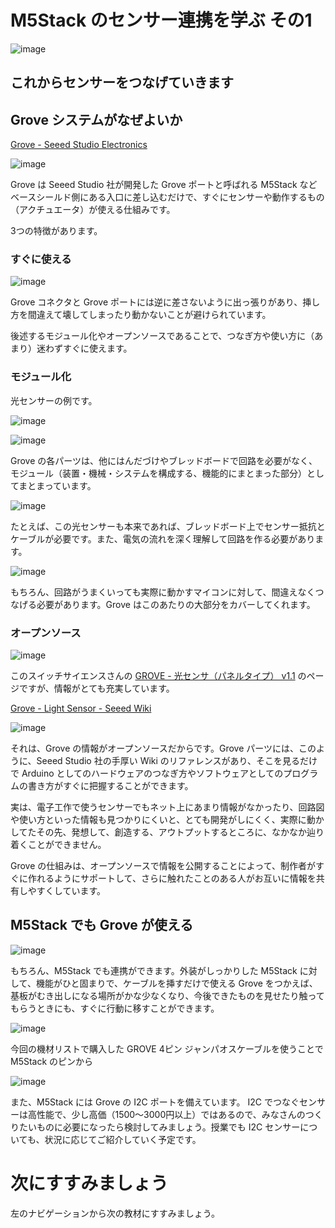 # M5Stack のセンサー連携を学ぶ その1

![image](https://i.gyazo.com/2fe8f1e2d461451f6b5212996272c3ee.jpg)

## これからセンサーをつなげていきます

## Grove システムがなぜよいか

[Grove \- Seeed Studio Electronics](https://jp.seeedstudio.com/category/Grove-c-1003.html)

![image](https://i.gyazo.com/b359d329236a0414701c4ccd40fa74d5.jpg)

Grove は Seeed Studio 社が開発した Grove ポートと呼ばれる M5Stack などベースシールド側にある入口に差し込むだけで、すぐにセンサーや動作するもの（アクチュエータ）が使える仕組みです。

3つの特徴があります。

### すぐに使える

![image](https://i.gyazo.com/8265ccd6ddf4957580a7f6aef702acfd.jpg)

Grove コネクタと Grove ポートには逆に差さないように出っ張りがあり、挿し方を間違えて壊してしまったり動かないことが避けられています。

後述するモジュール化やオープンソースであることで、つなぎ方や使い方に（あまり）迷わずすぐに使えます。

### モジュール化

光センサーの例です。

![image](https://i.gyazo.com/bba7efd90c24ac240a80295dc22733e4.jpg)

![image](https://i.gyazo.com/cc53b30650e81d15eab4e7260fa64cde.jpg)

Grove の各パーツは、他にはんだづけやブレッドボードで回路を必要がなく、モジュール（装置・機械・システムを構成する、機能的にまとまった部分）としてまとまっています。

![image](https://i.gyazo.com/a354df133058457c43d811da85e1dbc1.jpg)

たとえば、この光センサーも本来であれば、ブレッドボード上でセンサー抵抗とケーブルが必要です。また、電気の流れを深く理解して回路を作る必要があります。

![image](https://i.gyazo.com/aeb145960b5b0a1ee296c2b7f174d2ef.jpg)

もちろん、回路がうまくいっても実際に動かすマイコンに対して、間違えなくつなげる必要があります。Grove はこのあたりの大部分をカバーしてくれます。

### オープンソース

![image](https://i.gyazo.com/c22ea19f0e1c9ab4aa3e328876a35f42.jpg)

このスイッチサイエンスさんの [GROVE \- 光センサ（パネルタイプ） v1\.1](https://www.switch-science.com/catalog/2854/) のページですが、情報がとても充実しています。

[Grove \- Light Sensor \- Seeed Wiki](https://wiki.seeedstudio.com/Grove-Light_Sensor/)

![image](https://i.gyazo.com/889cae183c6a9c42235c466965761b9b.jpg)

それは、Grove の情報がオープンソースだからです。Grove パーツには、このように、Seeed Studio 社の手厚い Wiki のリファレンスがあり、そこを見るだけで Arduino としてのハードウェアのつなぎ方やソフトウェアとしてのプログラムの書き方がすぐに把握することができます。

実は、電子工作で使うセンサーでもネット上にあまり情報がなかったり、回路図や使い方といった情報も見つかりにくいと、とても開発がしにくく、実際に動かしてたその先、発想して、創造する、アウトプットするところに、なかなか辿り着くことができません。

Grove の仕組みは、オープンソースで情報を公開することによって、制作者がすぐに作れるようにサポートして、さらに触れたことのある人がお互いに情報を共有しやすくしています。

## M5Stack でも Grove が使える

![image](https://i.gyazo.com/66c41f307332b60ef4f1a35f9589751a.png)

もちろん、M5Stack でも連携ができます。外装がしっかりした M5Stack に対して、機能がひと固まりで、ケーブルを挿すだけで使える Grove をつかえば、基板がむき出しになる場所がかな少なくなり、今後できたものを見せたり触ってもらうときにも、すぐに行動に移すことができます。

![image](https://i.gyazo.com/3a83ebae6f049cf22288a13b2b939e4d.jpg)

今回の機材リストで購入した GROVE 4ピン ジャンパオスケーブルを使うことで M5Stack のピンから

![image](https://i.gyazo.com/a40caafe567107837f463d51077fa6c4.jpg)

また、M5Stack には Grove の I2C ポートを備えています。 I2C でつなぐセンサーは高性能で、少し高価（1500～3000円以上）ではあるので、みなさんのつくりたいものに必要になったら検討してみましょう。授業でも I2C センサーについても、状況に応じてご紹介していく予定です。

# 次にすすみましょう

左のナビゲーションから次の教材にすすみましょう。